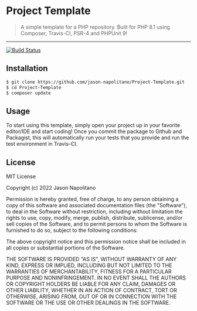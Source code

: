 # Project Template

> A simple template for a PHP repository. Built for PHP 8.1 using Composer, Travis-CI, PSR-4 and PHPUnit 9!
___

[![Build Status](https://travis-ci.com/jason-napolitano/PHP-Exceptions.svg?branch=master)](https://travis-ci.com/jason-napolitano/PHP-Exceptions)

## Installation
```bash
$ git clone https://github.com/jason-napolitano/Project-Template.git
$ cd Project-Template
$ composer update
```

## Usage
To start using this template, simply open your project up in your favorite editor/IDE and start coding! Once you commit the package to Github 
and Packagist, this will automatically run your tests that you provide and run the test environment in Travis-CI.

## License
MIT License

Copyright (c) 2022 Jason Napolitano

Permission is hereby granted, free of charge, to any person obtaining a copy
of this software and associated documentation files (the "Software"), to deal
in the Software without restriction, including without limitation the rights
to use, copy, modify, merge, publish, distribute, sublicense, and/or sell
copies of the Software, and to permit persons to whom the Software is
furnished to do so, subject to the following conditions:

The above copyright notice and this permission notice shall be included in all
copies or substantial portions of the Software.

THE SOFTWARE IS PROVIDED "AS IS", WITHOUT WARRANTY OF ANY KIND, EXPRESS OR
IMPLIED, INCLUDING BUT NOT LIMITED TO THE WARRANTIES OF MERCHANTABILITY,
FITNESS FOR A PARTICULAR PURPOSE AND NONINFRINGEMENT. IN NO EVENT SHALL THE
AUTHORS OR COPYRIGHT HOLDERS BE LIABLE FOR ANY CLAIM, DAMAGES OR OTHER
LIABILITY, WHETHER IN AN ACTION OF CONTRACT, TORT OR OTHERWISE, ARISING FROM,
OUT OF OR IN CONNECTION WITH THE SOFTWARE OR THE USE OR OTHER DEALINGS IN THE
SOFTWARE.

